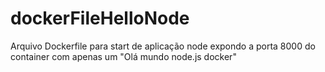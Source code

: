# dockerFileHelloNode
Arquivo Dockerfile para start de aplicação node expondo a porta 8000 do container com apenas um "Olá mundo node.js docker"
